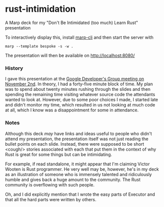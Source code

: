 # rust-intimidation
A Marp deck for my "Don't Be Intimidated (too much) Learn Rust" presentation

To interactively display this, install [marp-cli](https://github.com/marp-team/marp-cli) and then start the server with
```
marp --template bespoke -s -w .
```
The presentation will then be available on [http://localhost:8080/](http://localhost:8080/)

### History

I gave this presentation at the
[Google Developer's Group meeting on November 2nd](https://gdg.community.dev/events/details/google-gdg-albuquerque-presents-november-tech-presentations-oniells-nob-hill/). 
In theory, I had a forty-five minute block of time. My plan was to spend about twenty minutes rushing through the
slides and then spending the remaining time visiting whatever source code the attendants wanted to
look at. However, due to some poor choices I made, I started late and didn't monitor my time, 
which resulted in us not looking at much code at all, which I know was a disappointment for some in attendance.

### Notes

Although this deck _may_ have links and ideas useful to people who didn't attend my presentation,
the presentation itself was not just reading the bullet points on each slide. Instead, there
were supposed to be short &lt;cough/&gt; stories associated with each that put them in the context
of why Rust is great for some things but can be intimidating. 

For example, if read standalone, it might appear that I'm claiming
Victor Wooten is Rust programmer. He very well may be, however, he's in my deck as an illustration of someone who is
immensely talented and ridiculously humble and gives back a huge amount to the community. The Rust community is
overflowing with such people.

Oh, and I did explicitly mention that I wrote the easy parts of Executor and
that all the hard parts were written by others.
